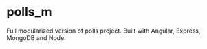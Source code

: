 # polls_m
Full modularized version of polls project. Built with Angular, Express, MongoDB and Node.
